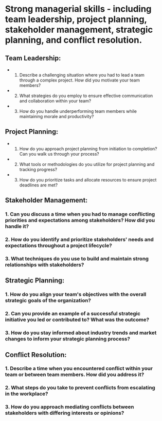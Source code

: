 # Strong managerial skills - including team leadership, project planning, stakeholder management, strategic planning, and conflict resolution.

## Team Leadership:

  *  1. Describe a challenging situation where you had to lead a team through a complex project. How did you motivate your team members?

  *  2. What strategies do you employ to ensure effective communication and collaboration within your team?

  *  3. How do you handle underperforming team members while maintaining morale and productivity?

## Project Planning:

  *  1. How do you approach project planning from initiation to completion? Can you walk us through your process?

  *  2. What tools or methodologies do you utilize for project planning and tracking progress?

  *  3. How do you prioritize tasks and allocate resources to ensure project deadlines are met?

## Stakeholder Management:

### 1. Can you discuss a time when you had to manage conflicting priorities and expectations among stakeholders? How did you handle it?

### 2. How do you identify and prioritize stakeholders' needs and expectations throughout a project lifecycle?

### 3. What techniques do you use to build and maintain strong relationships with stakeholders?

## Strategic Planning:

### 1. How do you align your team's objectives with the overall strategic goals of the organization?

### 2. Can you provide an example of a successful strategic initiative you led or contributed to? What was the outcome?

### 3. How do you stay informed about industry trends and market changes to inform your strategic planning process?

## Conflict Resolution:

### 1. Describe a time when you encountered conflict within your team or between team members. How did you address it?

### 2. What steps do you take to prevent conflicts from escalating in the workplace?

### 3. How do you approach mediating conflicts between stakeholders with differing interests or opinions?

